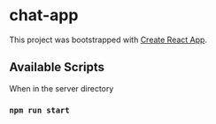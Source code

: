 # chat-app

This project was bootstrapped with [Create React App](https://github.com/facebook/create-react-app).

## Available Scripts

When in the server directory

### `npm run start`
